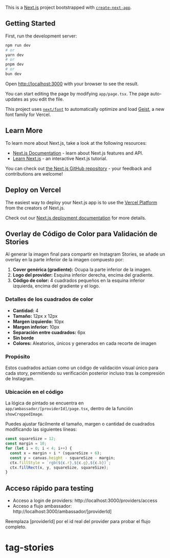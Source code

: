 This is a [Next.js](https://nextjs.org) project bootstrapped with [`create-next-app`](https://nextjs.org/docs/app/api-reference/cli/create-next-app).

## Getting Started

First, run the development server:

```bash
npm run dev
# or
yarn dev
# or
pnpm dev
# or
bun dev
```

Open [http://localhost:3000](http://localhost:3000) with your browser to see the result.

You can start editing the page by modifying `app/page.tsx`. The page auto-updates as you edit the file.

This project uses [`next/font`](https://nextjs.org/docs/app/building-your-application/optimizing/fonts) to automatically optimize and load [Geist](https://vercel.com/font), a new font family for Vercel.

## Learn More

To learn more about Next.js, take a look at the following resources:

- [Next.js Documentation](https://nextjs.org/docs) - learn about Next.js features and API.
- [Learn Next.js](https://nextjs.org/learn) - an interactive Next.js tutorial.

You can check out [the Next.js GitHub repository](https://github.com/vercel/next.js) - your feedback and contributions are welcome!

## Deploy on Vercel

The easiest way to deploy your Next.js app is to use the [Vercel Platform](https://vercel.com/new?utm_medium=default-template&filter=next.js&utm_source=create-next-app&utm_campaign=create-next-app-readme) from the creators of Next.js.

Check out our [Next.js deployment documentation](https://nextjs.org/docs/app/building-your-application/deploying) for more details.

## Overlay de Código de Color para Validación de Stories

Al generar la imagen final para compartir en Instagram Stories, se añade un overlay en la parte inferior de la imagen compuesto por:

1. **Cover genérica (gradiente):** Ocupa la parte inferior de la imagen.
2. **Logo del provider:** Esquina inferior derecha, encima del gradiente.
3. **Código de color:** 4 cuadrados pequeños en la esquina inferior izquierda, encima del gradiente y el logo.

### Detalles de los cuadrados de color
- **Cantidad:** 4
- **Tamaño:** 12px x 12px
- **Margen izquierdo:** 10px
- **Margen inferior:** 10px
- **Separación entre cuadrados:** 6px
- **Sin borde**
- **Colores:** Aleatorios, únicos y generados en cada recorte de imagen

### Propósito
Estos cuadrados actúan como un código de validación visual único para cada story, permitiendo su verificación posterior incluso tras la compresión de Instagram.

### Ubicación en el código
La lógica de pintado se encuentra en `app/ambassador/[providerId]/page.tsx`, dentro de la función `showCroppedImage`.

Puedes ajustar fácilmente el tamaño, margen o cantidad de cuadrados modificando las siguientes líneas:

```js
const squareSize = 12;
const margin = 10;
for (let i = 0; i < 4; i++) {
  const x = margin + i * (squareSize + 6);
  const y = canvas.height - squareSize - margin;
  ctx.fillStyle = `rgb(${c.r},${c.g},${c.b})`;
  ctx.fillRect(x, y, squareSize, squareSize);
}
```

## Acceso rápido para testing

- Acceso a login de providers: http://localhost:3000/providers/access
- Acceso a flujo ambassador: http://localhost:3000/ambassador/[providerId]

Reemplaza [providerId] por el id real del provider para probar el flujo completo.
# tag-stories
